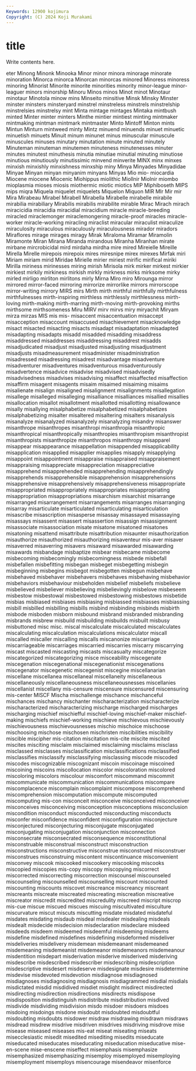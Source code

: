 ```yaml
---
Keywords: 12900 kojimura
Copyright: (C) 2024 Koji Murakami
---
```


# title

Write contents here.



eter Minong Minonk
Minooka Minor minor minora minorage minorate minoration Minorca minorca Minorcan
minorcas minored Minoress minoress minoring Minorist Minorite minorite minorities minority
minor-league minor-leaguer minors minorship Minoru Minos minos Minot minot Minotaur
minotaur Minotola minow mins Minseito minsitive Minsk Minsky Minster minster
minsters minsteryard minstrel minstreless minstrels minstrelship minstrelsies minstrelsy mint Minta
mintage mintages Mintaka mintbush minted Minter minter minters Minthe mintier
mintiest minting mintmaker mintmaking mintman mintmark mintmaster Minto Mintoff Minton
mints Mintun Minturn mintweed minty Mintz minuend minuends minuet minuetic
minuetish minuets Minuit minum minunet minus minuscular minuscule minuscules minuses
minutary minutation minute minuted minutely Minuteman minuteman minutemen minuteness minutenesses
minuter minutes minutest minuthesis minutia minutiae minutial minuting minutiose minutious
minutiously minutissimic minvend minverite MINX minx minxes minxish minxishly minxishness
minxship miny Minya Minyades Minyadidae Minyae Minyan minyan minyanim minyans
Minyas Mio mio- miocardia Miocene miocene Miocenic Miohippus miolithic Miollnir
Miolnir miombo mioplasmia mioses miosis miothermic miotic miotics MIP Miphiboseth
MIPS mips miqra Miquela miquelet miquelets Miquelon Miquon MIR MIr
Mir mir Mira Mirabeau Mirabel Mirabell Mirabella Mirabelle mirabelle mirabile
mirabilia mirabiliary Mirabilis mirabilis mirabilite mirable Mirac Mirach mirach miracicidia
miracidia miracidial miracidium miracle miracle-breeding miracled miraclemonger miraclemongering miracle-proof miracles
miracle-worker miracle-working miracling miraclist miracular miraculist miraculize miraculosity miraculous miraculously
miraculousness mirador miradors Miraflores mirage mirages miragy Mirak Miraloma Miramar
Miramolin Miramonte Miran Mirana Miranda mirandous Miranha Miranhan mirate mirbane
mircrobicidal mird mirdaha mirdha mire mired Mireielle Mireille Mirella Mirelle
mirepois mirepoix mires miresnipe mirex mirexes Mirfak miri Miriam miriam
mirid Miridae Mirielle mirier miriest mirific mirifical miriki Mirilla miriness
mirinesses miring mirish Mirisola mirk mirker mirkest mirkier mirkiest mirkily
mirkiness mirkish mirkly mirkness mirks mirksome mirky mirled mirligo mirliton
mirlitons mirly Mirna Miro miro Mirounga mirror mirrored mirror-faced mirroring
mirrorize mirrorlike mirrors mirrorscope mirror-writing mirrory MIRS mirs Mirth mirth
mirthful mirthfully mirthfulness mirthfulnesses mirth-inspiring mirthless mirthlessly mirthlessness mirth-loving mirth-making
mirth-marring mirth-moving mirth-provoking mirths mirthsome mirthsomeness Miru MIRV mirv mirvs
miry miryachit Miryam mirza mirzas MIS mis mis- misaccent misaccentuation
misaccept misacception misaccount misaccused misachievement misacknowledge misact misacted misacting misacts
misadapt misadaptation misadapted misadapting misadapts misadd misadded misadding misaddress misaddressed
misaddresses misaddressing misaddrest misadds misadjudicated misadjust misadjusted misadjusting misadjustment misadjusts
misadmeasurement misadminister misadministration misadressed misadressing misadrest misadvantage misadventure misadventurer misadventures
misadventurous misadventurously misadvertence misadvice misadvise misadvised misadvisedly misadvisedness misadvises misadvising
misaffect misaffected misaffection misaffirm misagent misagents misaim misaimed misaiming misaims
misalienate misalign misaligned misalignment misalignments misallegation misallege misalleged misalleging misalliance
misalliances misallied misallies misallocation misallot misallotment misallotted misallotting misallowance misally
misallying misalphabetize misalphabetized misalphabetizes misalphabetizing misalter misaltered misaltering misalters misanalysis
misanalyze misanalyzed misanalyzely misanalyzing misandry misanswer misanthrope misanthropes misanthropi misanthropia
misanthropic misanthropical misanthropically misanthropies misanthropism misanthropist misanthropists misanthropize misanthropos misanthropy
misapparel misappear misappearance misappellation misappended misapplicability misapplication misapplied misapplier misapplies
misapply misapplying misappoint misappointment misappraise misappraised misappraisement misappraising misappreciate misappreciation
misappreciative misapprehend misapprehended misapprehending misapprehendingly misapprehends misapprehensible misapprehension misapprehensions misapprehensive
misapprehensively misapprehensiveness misappropriate misappropriated misappropriately misappropriates misappropriating misappropriation misappropriations misarchism
misarchist misarrange misarranged misarrangement misarrangements misarranges misarranging misarray misarticulate misarticulated
misarticulating misarticulation misascribe misascription misasperse misassay misassayed misassaying misassays misassent
misassert misassertion misassign misassignment misassociate misassociation misate misatone misatoned misatones
misatoning misattend misattribute misattribution misaunter misauthorization misauthorize misauthorized misauthorizing misaventeur
mis-aver misaver misaverred misaverring misavers misaward misawarded misawarding misawards misbandage
misbaptize misbear misbecame misbecome misbecoming misbecomingly misbecomingness misbede misbefall misbefallen
misbefitting misbegan misbeget misbegetting misbegin misbeginning misbegins misbegot misbegotten misbegun
misbehave misbehaved misbehaver misbehavers misbehaves misbehaving misbehavior misbehaviors misbehaviour misbeholden
misbelief misbeliefs misbelieve misbelieved misbeliever misbelieving misbelievingly misbelove misbeseem misbestow
misbestowal misbestowed misbestowing misbestows misbetide misbias misbiased misbiases misbiasing misbiassed
misbiasses misbiassing misbill misbilled misbilling misbills misbind misbinding misbinds misbirth
misbode misboden misborn misbound misbrand misbranded misbranding misbrands misbrew misbuild
misbuilding misbuilds misbuilt misbusy misbuttoned misc misc. miscal miscalculate miscalculated
miscalculates miscalculating miscalculation miscalculations miscalculator miscall miscalled miscaller miscalling miscalls
miscanonize miscarriage miscarriageable miscarriages miscarried miscarries miscarry miscarrying miscast miscasted
miscasting miscasts miscasualty miscategorize miscategorized miscategorizing misce misceability miscegenate miscegenation
miscegenational miscegenationist miscegenations miscegenator miscegenetic miscegenist miscegine miscellanarian miscellane miscellanea
miscellaneal miscellaneity miscellaneous miscellaneously miscellaneousness miscellaneousnesses miscellanies miscellanist miscellany mis-censure
miscensure miscensured miscensuring mis-center MISCF Mischa mischallenge mischance mischanceful mischances
mischancy mischanter mischaracterization mischaracterize mischaracterized mischaracterizing mischarge mischarged mischarges mischarging
mischief mischiefful mischief-loving mischief-maker mischief-making mischiefs mischief-working mischieve mischievous mischievously
mischievousness mischievousnesses mischio mischoice mischoose mischoosing mischose mischosen mischristen miscibilities
miscibility miscible miscipher mis-citation miscitation mis-cite miscite miscited miscites misciting
misclaim misclaimed misclaiming misclaims misclass misclassed misclasses misclassification misclassifications misclassified
misclassifies misclassify misclassifying misclassing miscode miscoded miscodes miscognizable miscognizant miscoin
miscoinage miscoined miscoining miscoins miscollocation miscolor miscoloration miscolored miscoloring miscolors
miscolour miscomfort miscommand miscommit miscommunicate miscommunication miscommunications miscompare miscomplacence miscomplain
miscomplaint miscompose miscomprehend miscomprehension miscomputation miscompute miscomputed miscomputing mis-con misconceit
misconceive misconceived misconceiver misconceives misconceiving misconception misconceptions misconclusion miscondition misconduct
misconducted misconducting misconducts misconfer misconfidence misconfident misconfiguration misconjecture misconjectured misconjecturing
misconjugate misconjugated misconjugating misconjugation misconjunction misconnection misconsecrate misconsecrated misconsequence misconstitutional
misconstruable misconstrual misconstruct misconstruction misconstructions misconstructive misconstrue misconstrued misconstruer misconstrues
misconstruing miscontent miscontinuance misconvenient misconvey miscook miscooked miscookery miscooking miscooks
miscopied miscopies mis-copy miscopy miscopying miscorrect miscorrected miscorrecting miscorrection miscounsel
miscounseled miscounseling miscounselled miscounselling miscount miscounted miscounting miscounts miscovet miscreance
miscreancy miscreant miscreants miscreate miscreated miscreating miscreation miscreative miscreator miscredit
miscredited miscredulity miscreed miscript miscrop mis-cue miscue miscued miscues miscuing
miscultivated misculture miscurvature miscut miscuts miscutting misdate misdated misdateful misdates
misdating misdaub misdeal misdealer misdealing misdeals misdealt misdecide misdecision misdeclaration
misdeclare misdeed misdeeds misdeem misdeemed misdeemful misdeeming misdeems misdefine misdefined
misdefines misdefining misdeformed misdeliver misdeliveries misdelivery misdemean misdemeanant misdemeaned misdemeaning
misdemeanist misdemeanor misdemeanors misdemeanour misdentition misdepart misderivation misderive misderived misderiving
misdescribe misdescribed misdescriber misdescribing misdescription misdescriptive misdesert misdeserve misdesignate misdesire
misdetermine misdevise misdevoted misdevotion misdiagnose misdiagnosed misdiagnoses misdiagnosing misdiagnosis misdiagrammed
misdial misdials misdictated misdid misdidived misdiet misdight misdirect misdirected misdirecting
misdirection misdirections misdirects misdispose misdisposition misdistinguish misdistribute misdistribution misdived misdivide
misdividing misdivision misdo misdoer misdoers misdoes misdoing misdoings misdone misdoubt
misdoubted misdoubtful misdoubting misdoubts misdower misdraw misdrawing misdrawn misdraws misdread
misdrew misdrive misdriven misdrives misdriving misdrove mise misease miseased miseases
mis-eat miseat miseating miseats misecclesiastic misedit misedited misediting misedits miseducate
miseducated miseducates miseducating miseducation miseducative mise-en-scene mise-enscene miseffect misemphasis misemphasize
misemphasized misemphasizing misemploy misemployed misemploying misemployment misemploys misencourage misendeavor misenforce

